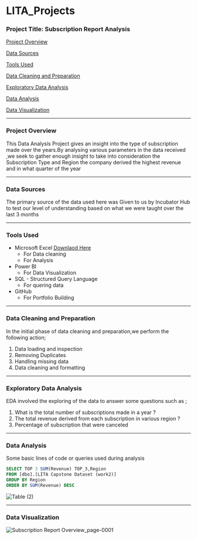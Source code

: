 # LITA_Projects

### Project Title: Subscription Report Analysis

[Project Overview](#project-overview)

[Data Sources](#data-sources)

[Tools Used](#tools-used)

[Data Cleaning and Preparation](data-cleaning-and-preparation)

[Exploratory Data Analysis](exploratory-data-analysis)

[Data Analysis](data-analysis)

[Data Visualization](data-visualization)

---
### Project Overview
This Data Analysis Project gives an insight into the type of subscription made over the years.By analysing various parameters in the data received ,we seek to gather enough insight to take into consideration the Subscription Type and Region the company derived the highest revenue and in what quarter of the year

---
### Data Sources
The primary source of the data used here was Given to us by Incubator Hub to test our level of understanding based on  what we were taught over the last 3 months 

---
### Tools Used
- Microsoft Excel [Downlaod Here](https://www.microsoft.com)
   * For Data cleaning
   * For Analysis
- Power BI
   * For Data Visualization 
- SQL - Structured Query Language
   * For quering data 
- GitHub
   * For Portfolio Building
---
### Data Cleaning and Preparation
In the initial phase of data cleaning and preparation,we perform the following action;
1. Data loading and inspection
2. Removing Duplicates
3. Handling missing data
4. Data cleaning and formatting
---
### Exploratory Data Analysis
EDA involved the exploring of the data to answer some questions such as ;
1. What is the total number of subscriptions made in a year ?
2. The total revenue derived from each subscription in various region ? 
3. Percentage of subscription that were canceled 
---
### Data Analysis
Some basic lines of code or queries used during analysis
  ``` SQL
SELECT TOP 3 SUM(Revenue) TOP_3,Region
FROM [dbo].[LITA Capstone Dataset (work2)]
GROUP BY Region
ORDER BY SUM(Revenue) DESC
```
![Table (2)](https://github.com/user-attachments/assets/8a7d1ca2-9f94-4c5f-a74e-821dcfdd2896)

---
### Data Visualization
![Subscription Report Overview_page-0001](https://github.com/user-attachments/assets/03eb0659-0588-437a-8c59-f1405452c639)
